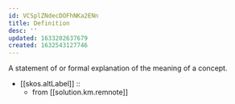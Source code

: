 ```yaml
---
id: VCSplZNdecDOFhNKa2ENn
title: Definition
desc: ''
updated: 1633202637679
created: 1632543127746
---
```

A statement of or formal explanation of the meaning of a concept.

- [[skos.altLabel]] ::
  - from [[solution.km.remnote]]
